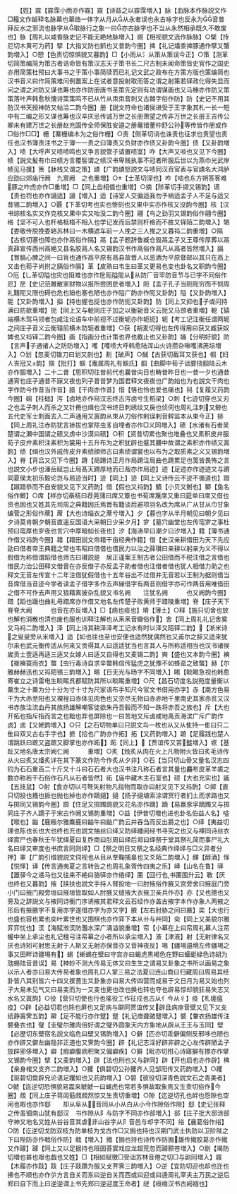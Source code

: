 <!-- { "loadSidebar": true } -->
　　【姓】霡【霡霂小雨亦作霡】霡【诗益之以霡霂増入】脉【血脉本作脉説文作□籕文作衇释名脉幕也幕络一体字从月从从永者误也永古咏字也反永为音普拜反水之邪流也脉字从取脉行之象一曰亦古脉字也不当从永然相承既久不敢废也】脉【周礼以咸飬脉史记不能无絶地脉増入】覛【相视貌文选作脉脉】○檗【抟厄切木黄可为药】擘【大指又防也釽也又昔韵今圈】捭【礼记燔黍捭豚通作擘又蟹韵増入】○愬【色责切惊惧貌又暮韵】□【小雨从氵从策从策误今正】○策【测革切简策编简为策古者诰命皆有策汉志天子策书长二尺古制未闻命策皆史官作之国史亦用简策杜预曰大事书之于策小事简牍而已礼记文武之政布在方策方版也策编简也汉书音义曰作简策难问例置案上在试者意投射取而答之谓之射策若铎政化得失显而问之谓之对防又谋也筹也亦作防册唐书圣策先定则有功谓谋画也又马棰亦作防又策策落叶声韩愈秋懐诗策策鸣不已从竹从朿朿音刺又古棘字俗作防】防【史记不用其防汉书天授神防又帖洽二韵今圈】册【説文符命也诸侯进受于王字象其札一长一短中有二编之形又谋也筹也汉辛庆忌传诚万世之长册萧望之传非万世之长册王吉传公卿未有建万世之长册赵充国传全师保胜安邉之册鼂错董仲舒公孙等传皆作册或作□俗作□□】栅【寨栅编木为之俗作栅】○责【侧革切诮也诛责也征求也责望也责任也汉书簿责注书之于簿一一责之曰簿责又负财亦作债又卦韵今圈】债【又卦韵増入】啧【大呼声又啧啧鸣也又争言貌管子请置啧室】咋【大声又啖也又见下今圈】帻【説文髪有巾曰帻方言覆髻谓之帻汉书卑贱执事不冠者所服后世以为燕巾光武岸帻见马援】箦【牀栈又谓之策】謮【广韵謮怒説文与啧同汉百官表与官謮名大鸿胪应劭曰郊庙行阙　九賔阙　之也重増】○【士革切深也】咋【啮也东方朔答客难豚之咋虎亦作□重増】□【同上齿相值也重増】○摘【陟革切手撷又锡韵】谪【责也罚也亦作讁适】讁【増入】适【诗室人交徧适我勿予祸适孟子人不足与适又昔锡二韵増入】○覈【下革切考也实也惨刻也又果中实亦作核又没韵今圈】核【汉书综核名实又作克核又果中实又咍没二韵今圈】翮【鸟之劲羽又锡韵俗作翮今圈】格【坚不可入也杆格柢梧不相入也学记发而后禁则杆格而不胜又铎陌二韵増入】辂【娄敬传脱挽委辂苏林曰一木横遮车前一人挽之三人推之又暮祃二韵重増】○隔【古核切塞也障也亦作鬲俗作隔】鬲【孟子题辞鲁臧仓毁鬲孟子又王尊传厚葬以鬲真薛宣传西州鬲絶又县名胶鬲人名又锡韵汉书作鬲俗作鬲凡从鬲者皆然増入】膈【胷膈心脾之间一曰肓也通作鬲平原有鬲县故晋人以恶酒为平原督邮以其只在鬲上又击也荀子尚拊之膈俗作膈】革【皮熟曰韦生曰革又更易也变也卦名又职韵今圈】○厄【乚革切隘也灾也阻难也亦作戹阨隘阸从从防厂音罕防音节与已字不同俗作厄】戹【史记范雎散家财物以报所尝困戹者増入】阨【孟子孔子当阨阨穷而不悯周礼囏阨又限也碍也危也廹也塞也陋也亦作隘广韵亦作阨又卦韵】隘【又卦韵増入】阸【又卦韵増入】搤【持也握也捉也亦作防扼又卦韵】防【同上又抑也子或问持满曰防欹重増】扼【同上又与軶同庄子加之以衡轭音义云扼又马颈者重増】軶【辕端横木驾马领者包咸注论语车中前视不过衡轭亦作轭扼】轭【考工记注衡任谓两轭之间庄子音义云衡辕前横木防轭者重増】○获【胡麦切得也左传得用曰获又臧获奴婢也又祃铎二韵今圈】画【指画分也计策也界也截止也又卦韵】婳【分明好貌】防【言声子通诸人之防防増入】嚄【嚄啧大呼韩愈陆浑山火诗攒杂啾嚄沸箎埙増入】○划【忽麦切锥刀曰划又剖也】剨【破声】○馘【古获切截耳又获也】帼【妇人丧冠又韵】掴【批打】蝈【鼃属周礼有蝈氏】腘【曲脚中荀子诎要挠腘陆云木亦作腘増入】二十二昔【思积切往昔前代也曩昔向日也畴昔昨日也一昔一夕也通昔通宵也庄子通昔不寐又夜也列子昔昔梦为国君释文夜夜也广韵始也为也説文干肉也字作防今作昔当作昔】腊【干肉亦作昔】惜【悋也怜也爱也痛也】舄【复履又药韵今圈】磶【柱础】泻【卤地亦作舄汉志终古泻卤兮生稻梁】○刺【七迹切穿也又刃之也孟子刺人而杀之又针黹也缉也汉书终日刺绣纹又戾也侦伺也周礼注刺又鲸也五代史军士刺面去入二声通用又寘韵从朿从刀俗作剌误剌音辢监本从束今正】捇【同上周礼注赤防犹言捇拔也掌除虫豸自埋者亦作□义同増入】碛【水渚有石者吴楚谓之瀬中国谓之碛又虏中沙漠曰碛】○积【资昔切累也聚也堆叠也又素积皮弁服荀子皮弁素积注素积为裳用十五升布为之积犹辟也蹙其腰中故谓之素积亦作绩又寘韵】绩【缉也汉外戚传皮弁素绩顔师古曰素绩谓裳也以布为之取质素之义又锡韵増入】脊【背吕又见下今圈】蹐【局蹐诗正月作局蹐注局曲也蹐累足也笺皆畏怖之言也説文小步也潘岳赋岂止局髙天蹐厚地而已哉亦作局迹】迹【足迹亦作迹迹又与蹐同夏侯太初乐毅论岂与局迹当时】迹【同上】迹【同上又诗传云不迹不循道也】踖【踧踖恭而不自安貌又见下又药韵】借【假也又祃韵】鰿【小贝又鲋也】鲫【鱼名俗作鲫】○席【祥亦切槀秸曰荐莞蒲曰席又簟也书荀席篾席又重曰筵单曰席又借也资也因也又姓其先司周之典籍因氏焉晋有籍谈后避项羽名改为席从广从甘从巾甘象编菅之形俗作蓆】蓆【大也诗缁衣之蓆兮増入】夕【暮也字从半月朝见曰朝夕见曰夕诗莫肯朝夕朝音直遥反国语大采朝日少采夕月】穸【墓穴幽堂也左传窀穸之事杜预曰窀厚也穸夜也言穴中厚暗如长夜也】汐【海涛早曰潮夕曰汐増入】籍【簿书通作借又祃韵今圈】耤【耤田説文帝耤干亩经典作籍】借【史汉亲耕借田为天下先应劭曰借者帝王典籍之常也韦昭曰借借也借民力以治之薛瓉曰亲耕以躬亲为义不得以假借为称借谓蹈借也师古曰瓉説是　居正谨案王制古者公田借而不税注借之言借也借民力治公田释文借音在亦反借子亦反孟子助者借也注借者借也犹人相借力助之也释文无音左传宣十二年注借犹假借也十五年谷出不过借并无音若以王制为据则借当音席借当音迹今学者读孟子借字多作去声縁借字有两音则借字亦可作两音用唯借田之借不可作去声用又狼藉离披杂乱貌又书名阙　　注犹名阙　　　也又阙韵今圈】踖【蹈也躐也曲礼毋踖席亦作借又地名左传楚子败黄师于踖陵重増】脊【庄子天下脊脊大阙　　　也音在亦反増入】□【病也疫也】塉【薄土】○释【施只切舍也放也解也消散也清也废也服也训释注解也从釆釆音瓣俗作】舍【同上周礼礼记舍奠又马祃二韵増入】泽【同上诗其耕泽泽考工记水有时以泽又陌铎二韵】【淅米诗之叟叟旁从米増入】适【如也往也至也安便也适然犹偶然也又甫尔之辞又适来犹尔来也武元衡传适从何来又贡得其人曰适适犹当也言其人与所称适相当也汉书诸侯嵗贡士壹适再适三适又女嫁人曰适又自得也又麦锡二韵】奭【盛也又本韵今圈】襫【袯襫蓑雨衣】螫【虫行毒诗自求辛螫韩信传猛虎之犹豫不如蜂虿之致螫】赫【尔雅赫赫迅也又祃陌锡三韵増入】晹【日无光与旸字不同増入】睗【睒睗急视也韩愈寄崔立之诗雷电生睒睗呉都赋防其所以睒睗重増】○尺【昌石切度名説苑度量衡以粟生之十粟为分十分为寸十寸为尺家语布手知尺今官文书借用亦字】赤【南方色易干为大赤至阳也又裸裎曰赤体见肉色也又空尽无物曰赤赤地千里南史其家赤贫又汉书赤族注流血丹其族扬雄解嘲客徒欲朱丹吾毂而不知一跌将赤吾之族也】斥【大也开拓也指斥指而言之也黜也弃也屏除也一曰苦地又斥卤咸地禹贡海滨广斥广韵作卤】卤【又姥韵増入】○只【之石切物单曰只説文鸟一枚也从又从隹持一隹曰只二隹曰双又古右手字也】摭【拾也广韵亦作拓】拓【又药韵増入】蹠【足履践也楚人谓跳跃曰蹠又盗蹠又脚掌也亦作跖】跖【同上】【贾谊传又苦盭増入】墌【基趾又地名唐太宗阙仁阙　　　重増】○炙【烛炙从肉在火上凡物附火皆曰炙毛诗传从火曰炙又燔炙详在其下篆文作防今作炙从夕非】○石【当只切山骨又量名汉志四钧为石石重百二十斤又十斗曰石石者大也汉书注凡称石者言其量也麤布皮革羊裘之数亦称若干石俗作石凡从石者皆然】祏【庙中藏木主石室也】硕【大也充实也】鼫【五技鼠】○射【食亦切以弓弩矢射物凡指物而取亦曰射又见下又祃韵】○掷【直只切投也搔也挀也抛也掉也亦作蹢擿】擿【扬子擿埴索涂谓冥行者扪土而求路也又与掷同又锡韵今圈】踯【住足又掷躅跳貌又花名亦作蹢】蹢【易羸豕孚蹢躅又与掷同庄子齐人蹢子于宋古作阙又锡韵重増】○益【伊昔切増也进也卦名伯益人名】嗌【喉也】齸【鹿粻尔雅麋鹿曰齸牛曰齝广韵云并吞刍而反出爵之也】○绎【夷益切理也陈也长也大也终也充也説文抽丝曰绎又防绎繙阅经书寻究之也又与襗同诗丝衣绎賔尸也春秋壬午犹绎夏曰复胙商曰肜周曰绎后郑曰绎祭于堂其祭礼简而事尸礼大名曰绎又审度也书庶言同则绎】□【祭之明日又祭之名经典作绎绎与□义异者分押】睾【广韵引缯貌説文伺视也从目从羍鞠捕辠也又爻陌二韵増入】醳【醇酒】怿【悦怿】译【传言通夷夏之言转告之也周礼象胥传四夷之乐】峄【山名在鲁】驿【置驿今之递马也又往来不絶曰骆驿亦作络绎】圛【回行也书圛围升云】斁【厌也终也又暮韵】掖【挟扶也説文手持人臂投地一曰肘掖俗作腋又宫旁舍曰掖庭门旁小门曰掖门殿旁垣曰掖垣皆取如人肘腋又缝掖大衣掖卫亲兵作亦】亦【又也摠也又旁及之辞説文与掖同诗衡门序诱掖其君释文云石经作亦盖古掖字本作亦象人两掖之形后有掖腋字不复用亦字遂借亦字为亦又字】腋【左右肘胁之间曰腋】奕【大也行也盛也容也累也奕叶累世也又围棋也亦作弈下本从卄与艸同】奕【同上又美貌尔雅弈弈忧也】湙【海赋浟湙防灎水深广涌溢貌重増】帟【小幕在上曰帟周礼幕人注帟幄中坐上承尘也礼记檀弓注帟幕之小者所以承尘増入】液【津液】射【无射律名又厌也诗矧可射思无射于人斯又无射亦保音亦又音神夜反】埸【疆埸邉境左传疆埸之事又田畔诗疆埸有】蜴【蜥蜴在壁曰守宫亦曰蝎虎黒褐色在野曰蝘蜓緑色诗胡为虺蜴陆音昔误】易【神妙不测大传易无体又曰生生之谓易又卦象之书所以画易之象以示人者亦曰易大传易者象也周礼□人掌三易之法夏曰连山商曰归藏周曰周易其经卦皆八其别皆六十四又揲蓍生爻卦象亦曰易大传四营而成易于文日月为易又始也列子大易未见气又曰易变而为一又变也更也改也换也转也夺也辟易惊却貌狂易失志又水名又寘韵】○役【营只切使也行也徭役工作征戍也古从亻今从彳】疫【札瘥瘟疫】○辟【必益切君也除也屏也又足病与躃同贾谊传又辟且病痱音壁又见下又支纸静寘霁五韵】躃【足不能行亦作躄】躄【礼记瘖聋跛躄増入】襞【韏衣扬雄传注襞叠衣也】璧【圭璧尔雅肉倍好谓之璧外圆象天内方象地从辟从王王与玉同】壁【必歴切东壁宿名説文临危曰壁又锡韵増入】○僻【匹亦切乖僻偏侧反邪哆也陋也亦作辟又僻左幽隐非正道也又霁韵今圈】辟【礼记志淫好辟非辟之心左传辟陋孟子放辟邪侈増入】癖【瘕癖腹病积聚又偏癖疾】○擗【毗亦切拊心诗寤擗有摽亦作擘又锡韵今圈】擘【又麦韵増入】辟【法也刑也又与辟同】辟【开也启也亦作辟】椑【亲身棺又支齐二韵増入】○玃【俱碧切公孙玃齐人见邹阳传又药韵増入】○躩【驱碧切盘辟皃论语足躩如也又药韵増入】○碧【彼役切深青色説文石之青美者】○虩【迄逆切恐惧貌易震来虩虩一曰蝇虎也常若多惧故取象焉又生责切俗作今圈】覤【同上庄子蒋闾葂覤覤然惊又生责切重増】○隙【迄逆切孔也衅也怨隙也空闲也暇也亦作郄　　却从阜从音同从小从白从小今作隙俗作隙】郄【史记张释之传虽锢南山犹有郄汉　书作隙从阝与防字不同亦作郤増入】郤【庄子批大郤涂郤守神又地名又姓从谷谷音其虐非山谷字从阝音邑与却字不同】绤【麄葛俗作绤】○防【讫逆切戈防双枝为防单枝为戈古作□又挶也持也汉期门武士执防以卫阶陛之下曰陛防亦作戟俗作防】戟【増入】撠【挶也持也诗传作防挶雄传撠胶葛亦作撠又作躆】躆【同上又以足据持也班固荅賔戏应龙超荒忽而躆颢苍増入】○剧【竭防切増也甚也艰也戯也又姓】□【相如赋徼□受诎苏林音倦之切□与剧同増入】屐【木履亦作跂】跂【庄子跂蹻为服又攴荠霁三韵増入】○逆【宜防切迎也却也迕也拂也不顺也亦作屰方言自关而东曰逆自关而西或曰迎或曰逄周礼宰夫主万民之逆后郑曰自下而上曰逆逆谓上书先郑曰逆迎度王命者】縌【绶维汉书古阙襚也】
